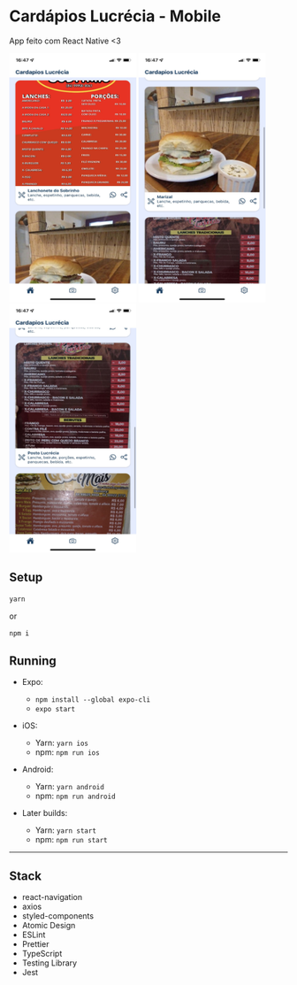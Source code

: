 # Cardápios Lucrécia - Mobile

App feito com React Native <3

<img src="https://raw.githubusercontent.com/mathiaslima/menu-lucrecia/master/screenshots/photo-1.jpeg" alt="login screen" width="230" height="450" /> <img src="https://raw.githubusercontent.com/mathiaslima/menu-lucrecia/master/screenshots/photo-2.jpg" alt="products screen" width="230" height="450" /> <img src="https://raw.githubusercontent.com/mathiaslima/menu-lucrecia/master/screenshots/photo-3.jpg" alt="products screen" width="230" height="450" /> 



## Setup

```bash
yarn
```

or

```bash
npm i
```


## Running

* Expo: 
  * `npm install --global expo-cli`
  *  `expo start`

* iOS:
  * Yarn: `yarn ios`
  * npm: `npm run ios`

* Android:
  * Yarn: `yarn android`
  * npm: `npm run android`

* Later builds:
  * Yarn: `yarn start`
  * npm: `npm run start`

---

## Stack

- react-navigation
- axios
- styled-components
- Atomic Design
- ESLint
- Prettier
- TypeScript
- Testing Library
- Jest
